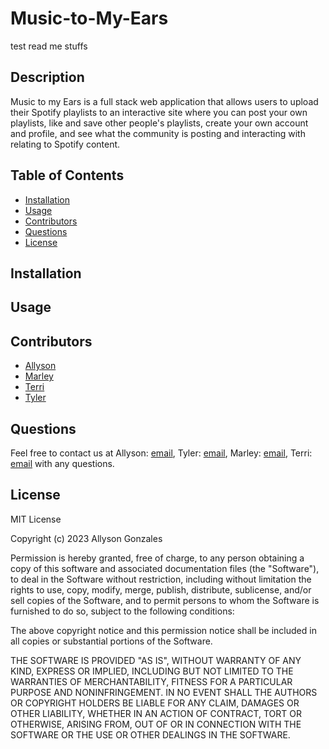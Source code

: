 # Music-to-My-Ears

test read me stuffs

## Description

Music to my Ears is a full stack web application that allows users to upload their Spotify playlists to an interactive site where you can post your own playlists, like and save other people's playlists, create your own account and profile, and see what the community is posting and interacting with relating to Spotify content.

## Table of Contents

- [Installation](#installation)
- [Usage](#usage)
- [Contributors](#contributors)
- [Questions](#questions)
- [License](#license)

## Installation


## Usage

## Contributors

- [Allyson](https://github.com/Ally27)
- [Marley](https://github.com/marleyschneiderr)
- [Terri](https://github.com/terrinmack)
- [Tyler](https://github.com/tykervella)

## Questions

Feel free to contact us at Allyson: [email](mailto:allysonmg21@gmail.com), Tyler: [email](mailto:), Marley: [email](mailto:), Terri: [email](mailto:) with any questions.

## License

MIT License

Copyright (c) 2023 Allyson Gonzales

Permission is hereby granted, free of charge, to any person obtaining a copy
of this software and associated documentation files (the "Software"), to deal
in the Software without restriction, including without limitation the rights
to use, copy, modify, merge, publish, distribute, sublicense, and/or sell
copies of the Software, and to permit persons to whom the Software is
furnished to do so, subject to the following conditions:

The above copyright notice and this permission notice shall be included in all
copies or substantial portions of the Software.

THE SOFTWARE IS PROVIDED "AS IS", WITHOUT WARRANTY OF ANY KIND, EXPRESS OR
IMPLIED, INCLUDING BUT NOT LIMITED TO THE WARRANTIES OF MERCHANTABILITY,
FITNESS FOR A PARTICULAR PURPOSE AND NONINFRINGEMENT. IN NO EVENT SHALL THE
AUTHORS OR COPYRIGHT HOLDERS BE LIABLE FOR ANY CLAIM, DAMAGES OR OTHER
LIABILITY, WHETHER IN AN ACTION OF CONTRACT, TORT OR OTHERWISE, ARISING FROM,
OUT OF OR IN CONNECTION WITH THE SOFTWARE OR THE USE OR OTHER DEALINGS IN THE
SOFTWARE.
